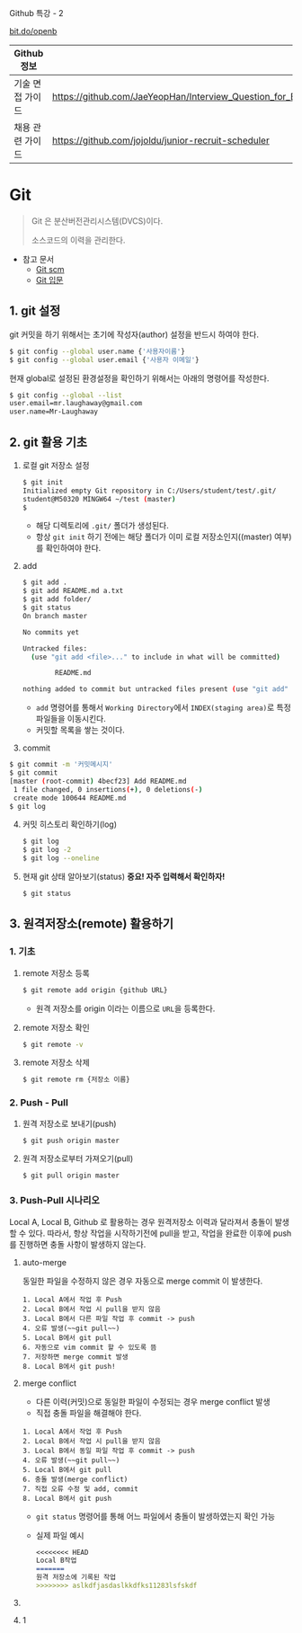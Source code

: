 Github 특강 - 2

[bit.do/openb](http://bit.do/openb)

| Github 정보      |                                                              |
| ---------------- | ------------------------------------------------------------ |
| 기술 면접 가이드 | https://github.com/JaeYeopHan/Interview_Question_for_Beginner |
| 채용 관련 가이드 | https://github.com/jojoldu/junior-recruit-scheduler          |



# Git

> Git 은 분산버전관리시스템(DVCS)이다.
>
> 소스코드의 이력을 관리한다.

- 참고 문서
  - [Git scm](https://git-scm.com/book/ko/v2)
  - [Git 입문](https://backlog.com/git-tutorial/kr/)

## 1. git 설정

git 커밋을 하기 위해서는 초기에 작성자(author) 설정을 반드시 하여야 한다.

```bash
$ git config --global user.name {'사용자이름'}
$ git config --global user.email {'사용자 이메일'}
```

현재 global로 설정된 환경설정을 확인하기 위해서는 아래의 명령어를 작성한다.

```bash
$ git config --global --list
user.email=mr.laughaway@gmail.com
user.name=Mr-Laughaway
```



## 2. git 활용 기초

1. 로컬 git 저장소 설정

   ```bash
   $ git init
   Initialized empty Git repository in C:/Users/student/test/.git/
   student@M50320 MINGW64 ~/test (master)
   $
   ```

   - 해당 디렉토리에 ```.git/``` 폴더가 생성된다.
   - 항상  `git init` 하기 전에는 해당 폴더가 이미 로컬 저장소인지((master) 여부)를 확인하여야 한다.

2. add

   ```bash
   $ git add .
   $ git add README.md a.txt
   $ git add folder/
   $ git status
   On branch master
   
   No commits yet
   
   Untracked files:
     (use "git add <file>..." to include in what will be committed)
   
           README.md
   
   nothing added to commit but untracked files present (use "git add" to track)
   ```

   - ```add``` 명령어를 통해서 `Working Directory`에서 `INDEX(staging area)`로 특정 파일들을 이동시킨다.
   - 커밋할 목록을 쌓는 것이다.

3.  commit

   ```bash
   $ git commit -m '커밋메시지'
   $ git commit
   [master (root-commit) 4becf23] Add README.md
    1 file changed, 0 insertions(+), 0 deletions(-)
    create mode 100644 README.md
   $ git log
   ```

4. 커밋 히스토리 확인하기(log)

   ```bash
   $ git log
   $ git log -2
   $ git log --oneline
   ```

5. 현재 git 상태 알아보기(status) **중요! 자주 입력해서 확인하자!**

   ```bash
   $ git status
   ```



## 3. 원격저장소(remote) 활용하기

### 1. 기초

1. remote 저장소 등록

   ```bash
   $ git remote add origin {github URL}
   ```

   - 원격 저장소를 origin 이라는 이름으로 `URL`을 등록한다.

2. remote 저장소 확인

   ```bash
   $ git remote -v
   ```

3. remote 저장소 삭제

   ```bash
   $ git remote rm {저장소 이름}
   ```

### 2. Push - Pull

1. 원격 저장소로 보내기(push)

   ```bash
   $ git push origin master
   ```

2. 원격 저장소로부터 가져오기(pull)

   ```bash
   $ git pull origin master
   ```

### 3. Push-Pull 시나리오

 Local A, Local B, Github 로 활용하는 경우 원격저장소 이력과 달라져서 충돌이 발생할 수 있다. 따라서, 항상 작업을 시작하기전에 pull을 받고, 작업을 완료한 이후에 push 를 진행하면 충돌 사항이 발생하지 않는다.

1. auto-merge

   동일한 파일을 수정하지 않은 경우 자동으로 merge commit 이 발생한다.

   ```
   1. Local A에서 작업 후 Push
   2. Local B에서 작업 시 pull을 받지 않음
   3. Local B에서 다른 파일 작업 후 commit -> push
   4. 오류 발생(~~git pull~~)
   5. Local B에서 git pull
   6. 자동으로 vim commit 할 수 있도록 뜸
   7. 저장하면 merge commit 발생
   8. Local B에서 git push!
   ```

2. merge conflict

   - 다른 이력(커밋)으로 동일한 파일이 수정되는 경우 merge conflict 발생
   - 직접 충돌 파일을 해결해야 한다.

   ```
   1. Local A에서 작업 후 Push
   2. Local B에서 작업 시 pull을 받지 않음
   3. Local B에서 동일 파일 작업 후 commit -> push
   4. 오류 발생(~~git pull~~)
   5. Local B에서 git pull
   6. 충돌 발생(merge conflict)
   7. 직접 오류 수정 및 add, commit
   8. Local B에서 git push
   ```

   - ```git status``` 명령어를 통해 어느 파일에서 충돌이 발생하였는지 확인 가능

   - 실제 파일 예시

     ```markdown
     <<<<<<<< HEAD
     Local B작업
     =======
     원격 저장소에 기록된 작업
     >>>>>>>> aslkdfjasdaslkkdfks11283lsfskdf
     ```

     

3. 

4. 1



